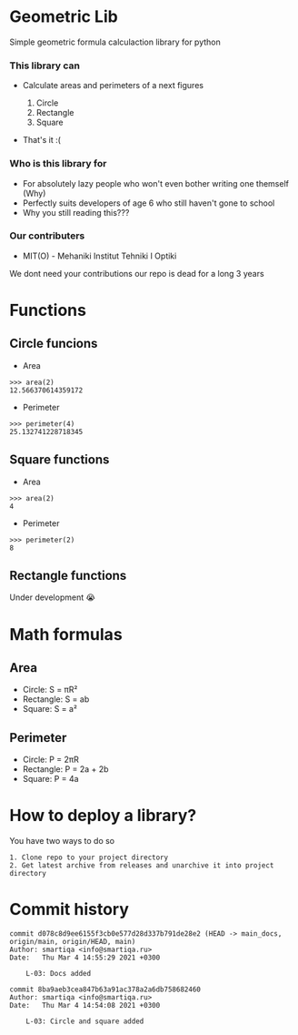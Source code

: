 # Geometric Lib

Simple geometric formula calculaction library for python

### This library can

- Calculate areas and perimeters of a next figures 
    1. Circle
    2. Rectangle 
    3. Square

- That's it :(

### Who is this library for

- For absolutely lazy people who won't even bother writing one themself (Why)
- Perfectly suits developers of age 6 who still haven't gone to school
- Why you still reading this???

### Our contributers 

- MIT(O) - Mehaniki Institut Tehniki I Optiki

We dont need your contributions our repo is dead for a long 3 years   

# Functions

## Circle funcions

- Area

```
>>> area(2)
12.566370614359172
```

- Perimeter

```
>>> perimeter(4)
25.132741228718345
```

## Square functions

- Area

```
>>> area(2)
4
```

- Perimeter

```
>>> perimeter(2)
8
```

## Rectangle functions

Under development 😭

# Math formulas

## Area
- Circle: S = πR²
- Rectangle: S = ab
- Square: S = a²

## Perimeter

- Circle: P = 2πR
- Rectangle: P = 2a + 2b
- Square: P = 4a

# How to deploy a library?

You have two ways to do so

    1. Clone repo to your project directory
    2. Get latest archive from releases and unarchive it into project directory

# Commit history

```
commit d078c8d9ee6155f3cb0e577d28d337b791de28e2 (HEAD -> main_docs, origin/main, origin/HEAD, main)
Author: smartiqa <info@smartiqa.ru>
Date:   Thu Mar 4 14:55:29 2021 +0300

    L-03: Docs added

commit 8ba9aeb3cea847b63a91ac378a2a6db758682460
Author: smartiqa <info@smartiqa.ru>
Date:   Thu Mar 4 14:54:08 2021 +0300

    L-03: Circle and square added
```


